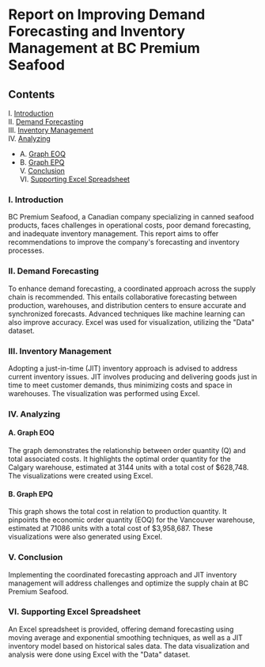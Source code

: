 # Report on Improving Demand Forecasting and Inventory Management at BC Premium Seafood

## Contents
I. [Introduction](#introduction)  
II. [Demand Forecasting](#demand-forecasting)  
III. [Inventory Management](#inventory-management)  
IV. [Analyzing](#analyzing)  
   - A. [Graph EOQ](#graph-eoq)
   - B. [Graph EPQ](#graph-epq)  
V. [Conclusion](#conclusion)  
VI. [Supporting Excel Spreadsheet](#supporting-excel-spreadsheet)

### I. Introduction
BC Premium Seafood, a Canadian company specializing in canned seafood products, faces challenges in operational costs, poor demand forecasting, and inadequate inventory management. This report aims to offer recommendations to improve the company's forecasting and inventory processes.

### II. Demand Forecasting
To enhance demand forecasting, a coordinated approach across the supply chain is recommended. This entails collaborative forecasting between production, warehouses, and distribution centers to ensure accurate and synchronized forecasts. Advanced techniques like machine learning can also improve accuracy. Excel was used for visualization, utilizing the "Data" dataset.

### III. Inventory Management
Adopting a just-in-time (JIT) inventory approach is advised to address current inventory issues. JIT involves producing and delivering goods just in time to meet customer demands, thus minimizing costs and space in warehouses. The visualization was performed using Excel.

### IV. Analyzing

#### A. Graph EOQ
The graph demonstrates the relationship between order quantity (Q) and total associated costs. It highlights the optimal order quantity for the Calgary warehouse, estimated at 3144 units with a total cost of $628,748. The visualizations were created using Excel.

#### B. Graph EPQ
This graph shows the total cost in relation to production quantity. It pinpoints the economic order quantity (EOQ) for the Vancouver warehouse, estimated at 71086 units with a total cost of $3,958,687. These visualizations were also generated using Excel.

### V. Conclusion
Implementing the coordinated forecasting approach and JIT inventory management will address challenges and optimize the supply chain at BC Premium Seafood.

### VI. Supporting Excel Spreadsheet
An Excel spreadsheet is provided, offering demand forecasting using moving average and exponential smoothing techniques, as well as a JIT inventory model based on historical sales data. The data visualization and analysis were done using Excel with the "Data" dataset.
